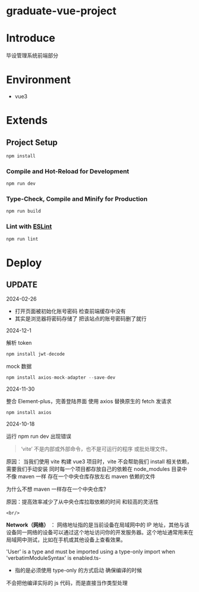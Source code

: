 # graduate-vue-project

# Introduce

毕设管理系统前端部分

# Environment

- vue3

# Extends

## Project Setup

```sh
npm install
```

### Compile and Hot-Reload for Development

```sh
npm run dev
```

### Type-Check, Compile and Minify for Production

```sh
npm run build
```

### Lint with [ESLint](https://eslint.org/)

```sh
npm run lint
```

# Deploy

## UPDATE

2024-02-26

- 打开页面被初始化账号密码 检查前端缓存中没有
- 其实是浏览器将密码存储了 把该站点的账号密码删了就行

2024-12-1

解析 token

```js
npm install jwt-decode
```

mock 数据

```js
npm install axios-mock-adapter --save-dev
```

2024-11-30

整合 Element-plus，完善登陆界面 使用 axios 替换原生的 fetch 发请求

```js
npm install axios
```

2024-10-18

运行 npm run dev 出现错误

> ‘vite’ 不是内部或外部命令，也不是可运行的程序
> 或批处理文件。

原因： 当我们使用 vite 构建 vue3 项目时，vite 不会帮助我们 install 相关依赖，需要我们手动安装 同时每一个项目都存放自己的依赖在 node_modules 目录中 不像 maven 一样 存在一个中央仓库存放左右 maven 依赖的文件

为什么不想 maven 一样存在一个中央仓库?

原因：提高效率减少了从中央仓库拉取依赖的时间 和较高的灵活性

`<br/>`

**Network（网络）** ：
网络地址指的是当前设备在局域网中的 IP 地址，其他与该设备同一网络的设备可以通过这个地址访问你的开发服务器。这个地址通常用来在局域网中测试，比如在手机或其他设备上查看效果。

'User' is a type and must be imported using a type-only import when 'verbatimModuleSyntax' is enabled.ts-

- 指的是必须使用 type-only 的方式启动 确保编译的时候

不会把他编译实际的 js 代码，而是直接当作类型处理
